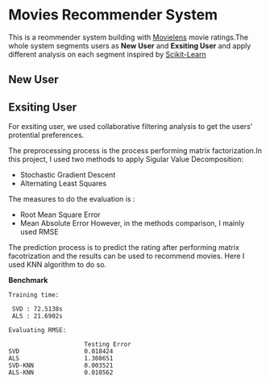 # Movies Recommender System

This is a reommender system building with [Movielens](http://grouplens.org/datasets/movielens/) movie ratings.The whole system segments users as **New User** and **Exsiting User** and apply different analysis on each segment inspired by [Scikit-Learn](https://scikit-learn.org/stable/)

## New User

## Exsiting User
For exsiting user, we used collaborative filtering analysis to get the users' protential preferences.

The preprocessing process is the process performing matrix factorization.In this project, I used two methods to apply Sigular Value Decomposition:

 + Stochastic Gradient Descent
 + Alternating Least Squares

The measures to do the evaluation is :
 + Root Mean Square Error
 + Mean Absolute Error
However, in the methods comparison, I mainly used RMSE

The prediction process is to predict the rating after performing matrix facotrization and the results can be used to recommend movies. Here I used KNN algorithm to do so.

**Benchmark**
```
Training time:

 SVD : 72.5138s
 ALS : 21.6902s

Evaluating RMSE:

                     Testing Error
SVD                  0.018424 
ALS                  1.308651
SVD-KNN              0.003521
ALS-KNN              0.010562 

```
